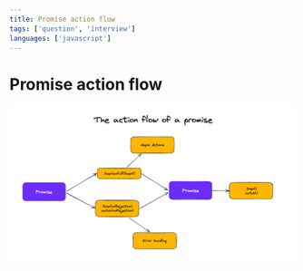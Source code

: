 ```yaml
---
title: Promise action flow
tags: ['question', 'interview']
languages: ['javascript']
---
```

# Promise action flow

![Promise action flow](https://raw.githubusercontent.com/AndersDeath/holy-theory/main/images/promise-action-flow.png)
